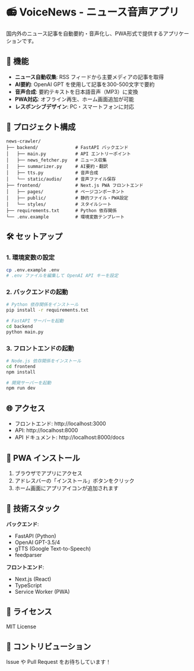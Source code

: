 # 📻 VoiceNews - ニュース音声アプリ

国内外のニュース記事を自動要約・音声化し、PWA形式で提供するアプリケーションです。

## 🚀 機能

- **ニュース自動収集**: RSS フィードから主要メディアの記事を取得
- **AI要約**: OpenAI GPT を使用して記事を300-500文字で要約
- **音声合成**: 要約テキストを日本語音声（MP3）に変換
- **PWA対応**: オフライン再生、ホーム画面追加が可能
- **レスポンシブデザイン**: PC・スマートフォンに対応

## 📁 プロジェクト構成

```
news-crawler/
├── backend/              # FastAPI バックエンド
│   ├── main.py           # API エントリーポイント
│   ├── news_fetcher.py   # ニュース収集
│   ├── summarizer.py     # AI要約・翻訳
│   ├── tts.py            # 音声合成
│   └── static/audio/     # 音声ファイル保存
├── frontend/             # Next.js PWA フロントエンド
│   ├── pages/            # ページコンポーネント
│   ├── public/           # 静的ファイル・PWA設定
│   └── styles/           # スタイルシート
├── requirements.txt      # Python 依存関係
└── .env.example          # 環境変数テンプレート
```

## 🛠 セットアップ

### 1. 環境変数の設定

```bash
cp .env.example .env
# .env ファイルを編集して OpenAI API キーを設定
```

### 2. バックエンドの起動

```bash
# Python 依存関係をインストール
pip install -r requirements.txt

# FastAPI サーバーを起動
cd backend
python main.py
```

### 3. フロントエンドの起動

```bash
# Node.js 依存関係をインストール
cd frontend
npm install

# 開発サーバーを起動
npm run dev
```

## 🌐 アクセス

- フロントエンド: http://localhost:3000
- API: http://localhost:8000
- API ドキュメント: http://localhost:8000/docs

## 📱 PWA インストール

1. ブラウザでアプリにアクセス
2. アドレスバーの「インストール」ボタンをクリック
3. ホーム画面にアプリアイコンが追加されます

## 🔧 技術スタック

**バックエンド**:
- FastAPI (Python)
- OpenAI GPT-3.5/4
- gTTS (Google Text-to-Speech)
- feedparser

**フロントエンド**:
- Next.js (React)
- TypeScript
- Service Worker (PWA)

## 📄 ライセンス

MIT License

## 🤝 コントリビューション

Issue や Pull Request をお待ちしています！